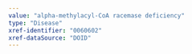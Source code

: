 ```yaml
---
value: "alpha-methylacyl-CoA racemase deficiency"
type: "Disease"
xref-identifier: "0060602"
xref-dataSource: "DOID"
---
```

